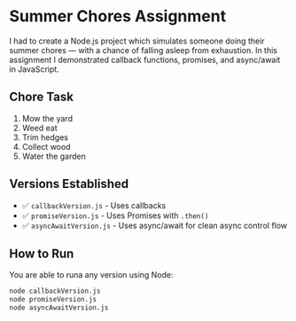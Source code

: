 # Summer Chores Assignment

I had to create a Node.js project which simulates someone doing their summer chores — with a chance of falling asleep from exhaustion. In this assignment I demonstrated callback functions, promises, and async/await in JavaScript.

## Chore Task
1. Mow the yard
2. Weed eat
3. Trim hedges
4. Collect wood
5. Water the garden

## Versions Established

- ✅ `callbackVersion.js` - Uses callbacks
- ✅ `promiseVersion.js` - Uses Promises with `.then()`
- ✅ `asyncAwaitVersion.js` - Uses async/await for clean async control flow

## How to Run

You are able to runa any version using Node:

```bash
node callbackVersion.js
node promiseVersion.js
node asyncAwaitVersion.js
